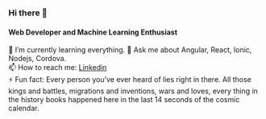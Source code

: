 ### Hi there 👋
#### Web Developer and Machine Learning Enthusiast
<!--
**anupbista/anupbista** is a ✨ _special_ ✨ repository because its `README.md` (this file)  appears on your GitHub profile. -->
<!--🔭 I’m currently working on ... -->
🌱   I’m currently learning everything.
💬  Ask me about Angular, React, Ionic, Nodejs, Cordova.  
📫   How to reach me: [Linkedin](https://www.linkedin.com/in/anup-bista-795aa9131/)  
⚡ Fun fact: Every person you’ve ever heard of lies right in there. All those kings and battles, migrations and inventions, wars and loves, every thing in the history books happened here in the last 14 seconds of the cosmic calendar.
